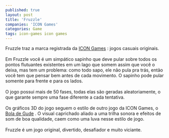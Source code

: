 ```yaml
---
published: true
layout: post
title: 'Fruzzle'
companies: 'ICON Games'
categories: Game
tags: icon-games icon games
---
```

Fruzzle traz a marca registrada da <a href="{{ site.baseurl }}/index.php?p=c&amp;id=163">ICON Games</a>
: jogos casuais originais.<br /><br />Em Fruzzle voc&ecirc; &eacute; um simp&aacute;tico sapinho que deve pular sobre todos os pontos flutuantes existentes em um lago que somem assim que voc&ecirc; o deixa, mas tem um problema: como todo sapo, ele n&atilde;o pula pra tr&aacute;s, ent&atilde;o voc&ecirc; tem que pensar bem antes de cada movimento. O sapinho pode pular somente para frente e para os lados.<br /><br />O jogo possui mais de 50 fases, todas elas s&atilde;o geradas aleatoriamente, o que garante sempre uma fase diferente a cada tentativa.<br /><br />Os gr&aacute;ficos 3D do jogo seguem o estilo de outro jogo da ICON Games, o <a href="{{ site.baseurl }}/index.php?p=c&amp;id=163">Bola de Gude</a>
. O visual caprichado aliado a uma trilha sonora e efeitos de som de boa qualidade, caem como uma luva nesse estilo de jogo.<br /><br />Fruzzle &eacute; um jogo original, divertido, desafiador e muito viciante.